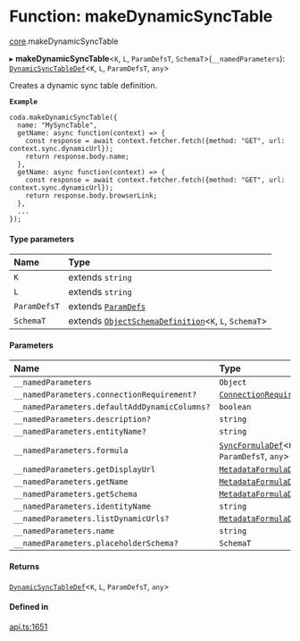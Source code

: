 # Function: makeDynamicSyncTable

[core](../modules/core.md).makeDynamicSyncTable

▸ **makeDynamicSyncTable**<`K`, `L`, `ParamDefsT`, `SchemaT`\>(`__namedParameters`): [`DynamicSyncTableDef`](../interfaces/core.DynamicSyncTableDef.md)<`K`, `L`, `ParamDefsT`, `any`\>

Creates a dynamic sync table definition.

**`Example`**

```
coda.makeDynamicSyncTable({
  name: "MySyncTable",
  getName: async function(context) => {
    const response = await context.fetcher.fetch({method: "GET", url: context.sync.dynamicUrl});
    return response.body.name;
  },
  getName: async function(context) => {
    const response = await context.fetcher.fetch({method: "GET", url: context.sync.dynamicUrl});
    return response.body.browserLink;
  },
  ...
});
```

#### Type parameters

| Name | Type |
| :------ | :------ |
| `K` | extends `string` |
| `L` | extends `string` |
| `ParamDefsT` | extends [`ParamDefs`](../types/core.ParamDefs.md) |
| `SchemaT` | extends [`ObjectSchemaDefinition`](../interfaces/core.ObjectSchemaDefinition.md)<`K`, `L`, `SchemaT`\> |

#### Parameters

| Name | Type |
| :------ | :------ |
| `__namedParameters` | `Object` |
| `__namedParameters.connectionRequirement?` | [`ConnectionRequirement`](../enums/core.ConnectionRequirement.md) |
| `__namedParameters.defaultAddDynamicColumns?` | `boolean` |
| `__namedParameters.description?` | `string` |
| `__namedParameters.entityName?` | `string` |
| `__namedParameters.formula` | [`SyncFormulaDef`](../interfaces/core.SyncFormulaDef.md)<`K`, `L`, `ParamDefsT`, `any`\> |
| `__namedParameters.getDisplayUrl` | [`MetadataFormulaDef`](../types/core.MetadataFormulaDef.md) |
| `__namedParameters.getName` | [`MetadataFormulaDef`](../types/core.MetadataFormulaDef.md) |
| `__namedParameters.getSchema` | [`MetadataFormulaDef`](../types/core.MetadataFormulaDef.md) |
| `__namedParameters.identityName` | `string` |
| `__namedParameters.listDynamicUrls?` | [`MetadataFormulaDef`](../types/core.MetadataFormulaDef.md) |
| `__namedParameters.name` | `string` |
| `__namedParameters.placeholderSchema?` | `SchemaT` |

#### Returns

[`DynamicSyncTableDef`](../interfaces/core.DynamicSyncTableDef.md)<`K`, `L`, `ParamDefsT`, `any`\>

#### Defined in

[api.ts:1651](https://github.com/coda/packs-sdk/blob/main/api.ts#L1651)
